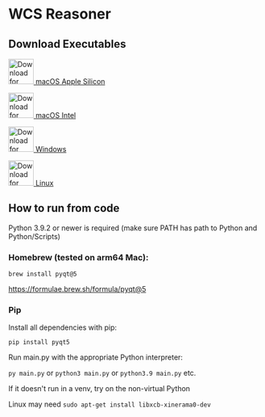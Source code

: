 # WCS Reasoner

## Download Executables


<a href="https://github.com/theShirNick/WCS/releases/download/v1.0.0/WCS.Reasoner.Apple.Silicon.dmg"><img src="https://upload.wikimedia.org/wikipedia/en/9/98/FinderBigSur.png" alt="Download for macOS (Apple Silicon)" width="50" height="50"> macOS Apple Silicon</a>

<a href="https://github.com/theShirNick/WCS/releases/download/v1.0.0/WCS.Reasoner.Intel.Mac.dmg"><img src="https://upload.wikimedia.org/wikipedia/en/9/98/FinderBigSur.png" alt="Download for macOS (Intel)" width="50" height="50"> macOS Intel</a>

<a href="https://github.com/theShirNick/WCS/releases/download/v1.0.0/WCS.Reasoner.Windows.x86.zip"><img src="https://cdn-icons-png.flaticon.com/512/888/888882.png" alt="Download for Windows" width="50" height="50"> Windows</a>

<a href="https://github.com/theShirNick/WCS/releases/download/v1.0.0/WCS.Reasoner.Linux.x86.zip"><img src="https://cdn-icons-png.flaticon.com/512/226/226772.png" alt="Download for Linux" width="50" height="50"> Linux</a>



## How to run from code
Python 3.9.2 or newer is required (make sure PATH has path to Python and Python/Scripts)

### Homebrew (tested on arm64 Mac):
`brew install pyqt@5`

https://formulae.brew.sh/formula/pyqt@5


### Pip
Install all dependencies with pip:

`pip install pyqt5`

Run main.py with the appropriate Python interpreter:

`py main.py` or `python3 main.py` or `python3.9 main.py` etc.

If it doesn't run in a venv, try on the non-virtual Python

Linux may need `sudo apt-get install libxcb-xinerama0-dev`

